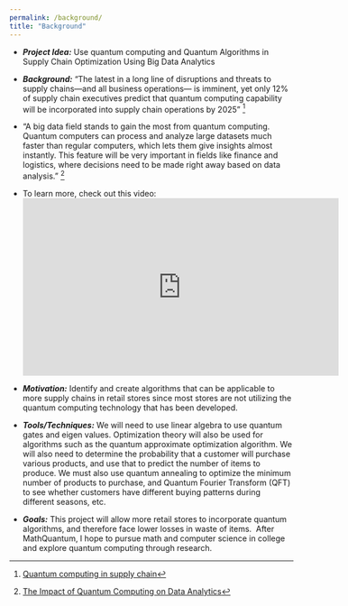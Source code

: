 ```yaml
---
permalink: /background/
title: "Background"
---
```



- ***Project Idea:*** Use quantum computing and Quantum Algorithms in Supply Chain Optimization Using Big Data Analytics


- ***Background:*** “The latest in a long line of disruptions and threats to supply chains—and all business operations— is imminent, yet only 12% of supply chain executives predict that quantum computing capability will be incorporated into supply chain operations by 2025” [^1] 
- “A big data field stands to gain the most from quantum computing. Quantum computers can process and analyze large datasets much faster than regular computers, which lets them give insights almost instantly. This feature will be very important in fields like finance and logistics, where decisions need to be made right away based on data analysis.” [^2]
- To learn more, check out this video: <iframe width="560" height="315" src="https://www.youtube.com/embed/1aVPxMYwBu0?si=eHqveuyl8cH2TTYI" title="YouTube video player" frameborder="0" allow="accelerometer; autoplay; clipboard-write; encrypted-media; gyroscope; picture-in-picture; web-share" referrerpolicy="strict-origin-when-cross-origin" allowfullscreen></iframe>

  
- ***Motivation:*** Identify and create algorithms that can be applicable to more supply chains in retail stores since most stores are not utilizing the quantum computing technology that has been developed. 

- ***Tools/Techniques:*** 
We will need to use linear algebra to use quantum gates and eigen values. Optimization theory will also be used for algorithms such as the quantum approximate optimization algorithm. We will also need to determine the probability that a customer will purchase various products, and use that to predict the number of items to produce. We must also use quantum annealing to optimize the minimum number of products to purchase, and Quantum Fourier Transform  (QFT) to see whether customers have different buying patterns during different seasons, etc. 

- ***Goals:*** This project will allow more retail stores to incorporate quantum algorithms, and therefore face lower losses in waste of items.  After MathQuantum, I hope to pursue math and computer science in college and explore quantum computing through research. 

[^1]: [Quantum computing in supply chain](https://www.ibm.com/downloads/cas/KOQZNQPL)
[^2]: [The Impact of Quantum Computing on Data Analytics](https://www.cogentuniversity.com/post/the-impact-of-quantum-computing-on-data-analytics)
